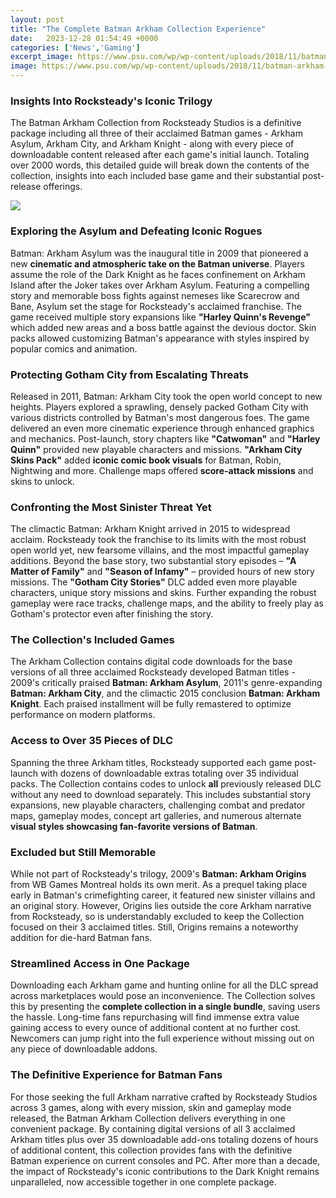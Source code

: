 ```yaml
---
layout: post
title: "The Complete Batman Arkham Collection Experience"
date:   2023-12-28 01:54:49 +0000
categories: ['News','Gaming']
excerpt_image: https://www.psu.com/wp/wp-content/uploads/2018/11/batman-arkham-collection-1024x576.jpg
image: https://www.psu.com/wp/wp-content/uploads/2018/11/batman-arkham-collection-1024x576.jpg
---
```


### Insights Into Rocksteady's Iconic Trilogy
The Batman Arkham Collection from Rocksteady Studios is a definitive package including all three of their acclaimed Batman games - Arkham Asylum, Arkham City, and Arkham Knight - along with every piece of downloadable content released after each game's initial launch. Totaling over 2000 words, this detailed guide will break down the contents of the collection, insights into each included base game and their substantial post-release offerings.

![](https://assets1.ignimgs.com/2013/11/22/batman-arkham-collection-generaljpg-8856a5.jpg)
### Exploring the Asylum and Defeating Iconic Rogues  
Batman: Arkham Asylum was the inaugural title in 2009 that pioneered a new **cinematic and atmospheric take on the Batman universe**. Players assume the role of the Dark Knight as he faces confinement on Arkham Island after the Joker takes over Arkham Asylum. Featuring a compelling story and memorable boss fights against nemeses like Scarecrow and Bane, Asylum set the stage for Rocksteady's acclaimed franchise. The game received multiple story expansions like **"Harley Quinn's Revenge"** which added new areas and a boss battle against the devious doctor. Skin packs allowed customizing Batman's appearance with styles inspired by popular comics and animation.
### Protecting Gotham City from Escalating Threats
Released in 2011, Batman: Arkham City took the open world concept to new heights. Players explored a sprawling, densely packed Gotham City with various districts controlled by Batman's most dangerous foes. The game delivered an even more cinematic experience through enhanced graphics and mechanics. Post-launch, story chapters like **"Catwoman"** and **"Harley Quinn"** provided new playable characters and missions. **"Arkham City Skins Pack"** added **iconic comic book visuals** for Batman, Robin, Nightwing and more. Challenge maps offered **score-attack missions** and skins to unlock.
### Confronting the Most Sinister Threat Yet 
The climactic Batman: Arkham Knight arrived in 2015 to widespread acclaim. Rocksteady took the franchise to its limits with the most robust open world yet, new fearsome villains, and the most impactful gameplay additions. Beyond the base story, two substantial story episodes – **"A Matter of Family"** and **"Season of Infamy"** – provided hours of new story missions. The **"Gotham City Stories"** DLC added even more playable characters, unique story missions and skins. Further expanding the robust gameplay were race tracks, challenge maps, and the ability to freely play as Gotham's protector even after finishing the story.
### The Collection's Included Games
The Arkham Collection contains digital code downloads for the base versions of all three acclaimed Rocksteady developed Batman titles - 2009's critically praised **Batman: Arkham Asylum**, 2011's genre-expanding **Batman: Arkham City**, and the climactic 2015 conclusion **Batman: Arkham Knight**. Each praised installment will be fully remastered to optimize performance on modern platforms. 
### Access to Over 35 Pieces of DLC
Spanning the three Arkham titles, Rocksteady supported each game post-launch with dozens of downloadable extras totaling over 35 individual packs. The Collection contains codes to unlock **all** previously released DLC without any need to download separately. This includes substantial story expansions, new playable characters, challenging combat and predator maps, gameplay modes, concept art galleries, and numerous alternate **visual styles showcasing fan-favorite versions of Batman**.
### Excluded but Still Memorable 
While not part of Rocksteady's trilogy, 2009's **Batman: Arkham Origins** from WB Games Montreal holds its own merit. As a prequel taking place early in Batman's crimefighting career, it featured new sinister villains and an original story. However, Origins lies outside the core Arkham narrative from Rocksteady, so is understandably excluded to keep the Collection focused on their 3 acclaimed titles. Still, Origins remains a noteworthy addition for die-hard Batman fans.
### Streamlined Access in One Package 
Downloading each Arkham game and hunting online for all the DLC spread across marketplaces would pose an inconvenience. The Collection solves this by presenting the **complete collection in a single bundle**, saving users the hassle. Long-time fans repurchasing will find immense extra value gaining access to every ounce of additional content at no further cost. Newcomers can jump right into the full experience without missing out on any piece of downloadable addons. 
### The Definitive Experience for Batman Fans
For those seeking the full Arkham narrative crafted by Rocksteady Studios across 3 games, along with every mission, skin and gameplay mode released, the Batman Arkham Collection delivers everything in one convenient package. By containing digital versions of all 3 acclaimed Arkham titles plus over 35 downloadable add-ons totaling dozens of hours of additional content, this collection provides fans with the definitive Batman experience on current consoles and PC. After more than a decade, the impact of Rocksteady's iconic contributions to the Dark Knight remains unparalleled, now accessible together in one complete package.